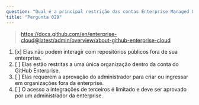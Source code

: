 ```yaml
---
question: "Qual é a principal restrição das contas Enterprise Managed User no GitHub Enterprise Cloud?"
title: "Pergunta 029"
---
```


> https://docs.github.com/en/enterprise-cloud@latest/admin/overview/about-github-enterprise-cloud
1. [x] Elas não podem interagir com repositórios públicos fora de sua enterprise.
1. [ ] Elas estão restritas a uma única organização dentro da conta do GitHub Enterprise.
1. [ ] Elas requerem a aprovação do administrador para criar ou ingressar em organizações fora da enterprise.
1. [ ] O acesso a integrações de terceiros é limitado e deve ser aprovado por um administrador da enterprise.
